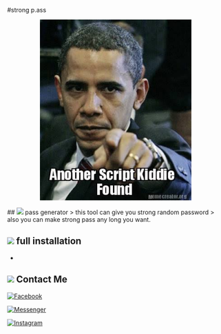 #strong p.ass
<p align="center">
   <img src="sc.jpg" width="70%"/>
</p>
## <img src="https://img.icons8.com/nolan/25/computer.png"/> pass generator > this tool can give you strong random password
> also you can make strong pass any long you want.


## <img src="https://img.icons8.com/nolan/25/computer.png"/> full installation
*

## <img src="https://img.icons8.com/nolan/25/computer.png"/> Contact Me 
<p align="left">

<a href="https://www.facebook.com/profile.php?id=100075539075926"><img title="Facebook" src="https://img.shields.io/badge/Facebook-red?style=for-the-badge&logo=facebook"></a>

<a href="https://www.facebook.com/profile.php?id=100075539075926"><img title="Messenger" src="https://img.shields.io/badge/Messenger-red?style=for-the-badge&logo=messenger"></a>

<a href="https://www.facebook.com/profile.php?id=100075539075926"><img title="Instagram" src="https://img.shields.io/badge/INSTAGRAM-purple?style=for-the-badge&logo=instagram"></a>